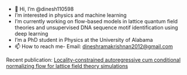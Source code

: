 - 👋 Hi, I’m @dinesh110598
- I’m interested in physics and machine learning
- I’m currently working on flow-based models in lattice quantum field theories and unsupervised DNA sequence motif identification using deep learning
- I’m a PhD student in Physics at the University of Alabama 
- 📫 How to reach me- Email: dineshramakrishnan2012@gmail.com

Recent publication: [Locality-constrained autoregressive cum conditional normalizing flow for lattice field theory simulations
](https://arxiv.org/abs/2304.01798)
